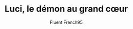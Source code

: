 ---
layout: story
title: Luci, le démon au grand cœur
published: true

author: Fluent French95

price: Free

logo: /assets/images/story_1-4.png

story_tags: 
  main: 
  - A2
  - B1
  - fiction
  - cybersecurity

description: Dans un monde numérique, Sophie est une ingénieure en cybersécurité. Elle trouve un problème dangereux dans son entreprise. Un petit démon, Luci, vient l'aider. Au début, Sophie ne veut pas de son aide, mais elle comprend vite que Luci peut l'aider à résoudre un grand mystère. Ensemble, ils combattent des hackers et découvrent que même les personnes sombres peuvent être amies. Découvrez cette aventure où le bien et le mal se rencontrent. Sophie va-t-elle trouver sa force?

learning_overview: "In this story, you will follow Sophie, a cybersecurity engineer, and Luci, a small demon, as they navigate challenges in the digital world. You will expand your French vocabulary related to cybersecurity and technology while learning key phrases and expressions in context. The dialogues and interactions between Sophie and Luci provide practical examples of conversational French, making it easier for you to grasp language nuances. Additionally, the comprehension questions after each chapter will reinforce your understanding and retention, promoting active engagement with the text."

chapters:
  - label: Chapitre 1 - L'arrivée de Luci
    image: /assets/images/story_1-1.png
    imageprompt: A young woman with short dark hair sitting at a computer desk late at night, looking surprised as a small black demon appears on her desk, office setting, soft lighting
    content: "Sophie, une jeune ingénieure en cybersécurité, travaillait tard un soir dans son bureau. Elle aimait son travail, mais parfois, elle se sentait seule. Un jour, alors qu'elle écrivait du code sur son ordinateur, une petite créature noire apparut soudainement sur son bureau. 'Salut, je suis Luci!' dit-il avec un sourire malicieux. Sophie, surprise et un peu effrayée, demanda, 'Qui es-tu?' Luci répondit avec enthousiasme, 'Je suis un démon envoyé par ton cousin pour t'influencer.' Sophie ne pouvait pas croire ce qu'elle entendait. 'Un démon? Pourquoi moi?' demanda-t-elle. Luci expliqua qu'il avait été envoyé pour l'aider à prendre des décisions plus audacieuses. Sophie essaya de le chasser en disant, 'Je ne veux pas de toi ici!' Mais Luci était impossible à faire partir. Il s'assit sur son bureau et commença à jouer avec les objets autour de lui. Sophie décida alors de l'ignorer et continua son travail, mais elle ne pouvait pas s'empêcher de se demander si Luci était vraiment là pour l'aider ou pour la déranger."
    quiz:
    - question: "Quel est le métier de Sophie?"
      options: 
      - "Ingénieure en cybersécurité"
      - "Professeure"
      - "Médecin"
      right_answer: 0
    - question: "Qui a envoyé Luci?"
      options: 
      - "Le frère de Sophie"
      - "Le cousin de Sophie"
      - "Un ami de Sophie"
      right_answer: 1
    - question: "Comment Sophie se sent-elle en voyant Luci?"
      options:
      - "Heureuse"
      - "Surprise"
      - "Fâchée"
      right_answer: 1
    - question: "Que fait Sophie après avoir rencontré Luci?"
      options:
      - "Elle l'ignore"
      - "Elle l'accepte"
      - "Elle s'enfuit"
      right_answer: 0

  - label: "Chapitre 2 - Une étrange découverte"
    image: /assets/images/story_1-2.png
    imageprompt: A woman and a small black demon looking at a computer screen together, showing lines of code and a warning sign, office setting, daytime
    content: "Le lendemain matin, Sophie arriva au bureau avec une tasse de café chaud. Elle se sentait fatiguée mais déterminée à bien travailler. En se connectant à son ordinateur, elle commença à examiner les systèmes de sécurité de son entreprise. Soudain, elle remarqua une faille de sécurité dans le système qui pouvait permettre à des hackers d'entrer facilement. Luci, qui observait tout cela avec intérêt, demanda ce qui se passait. 'Regarde ça!' s'exclama Sophie en montrant l'écran. 'Il y a une énorme faille ici!' Luci s'approcha et dit avec un sourire malicieux, 'Je peux t'aider à résoudre ce problème.' À sa grande surprise, Sophie trouva l'idée intéressante et accepta son aide. 'Tu n'es peut-être pas si mauvais,' dit-elle en souriant. Ensemble, ils commencèrent à enquêter sur l'origine de la faille et découvrirent que quelqu'un avait essayé d'accéder aux données sensibles de l'entreprise."
    quiz:
    - question: "Que découvre Sophie au travail?"
      options: 
      - "Une faille de sécurité"
      - "Un nouveau collègue"
      - "Un virus informatique"
      right_answer: 0
    - question: "Comment réagit Luci face au problème?"
      options: 
      - "Il s'en moque"
      - "Il propose une idée"
      - "Il disparaît"
      right_answer: 1
    - question: "Que fait Sophie après avoir découvert la faille?"
      options:
      - "Elle appelle la police"
      - "Elle en parle à Luci"
      - "Elle quitte son travail"
      right_answer: 1
    - question: "Comment se sent Sophie en travaillant avec Luci?"
      options:
      - "Confuse"
      - "En colère"
      - "Curieuse"
      right_answer: 2

  - label: "Chapitre 3 - L'enquête"
    image: /assets/images/story_1-3.png
    imageprompt: A woman and a small black demon working together at a desk covered in papers and multiple computer screens, looking focused, dim office lighting
    content: "Sophie et Luci passèrent les jours suivants à chercher des indices sur la faille de sécurité. Chaque jour après le travail, ils se réunissaient pour analyser les données ensemble. Luci utilisait ses pouvoirs démoniaques pour accéder à des informations cachées dans le système informatique que personne d'autre ne pouvait voir. Pendant ce temps, Sophie analysait les données et prenait des notes sur tout ce qu'ils trouvaient. Un soir, alors qu'ils examinaient les journaux d'accès du système, ils découvrirent que la faille était l'œuvre d'un groupe de hackers très connus dans le monde entier. 'Nous devons les arrêter,' dit Sophie avec détermination. Luci acquiesça et répondit, 'Oui, mais comment? Ils sont très intelligents.' Ensemble, ils commencèrent à planifier leur prochaine étape pour contrer les hackers."
    quiz:
    - question: "Que font Sophie et Luci ensemble?"
      options: 
      - "Ils jouent à des jeux vidéo"
      - "Ils enquêtent sur la faille"
      - "Ils partent en vacances"
      right_answer: 1
    - question: "Qui est responsable de la faille?"
      options: 
      - "Un groupe de hackers"
      - "Le cousin de Sophie"
      - "Un virus informatique"
      right_answer: 0
    - question: "Comment Luci aide-t-il Sophie?"
      options:
      - "Il lui donne des conseils."
      - "Il utilise ses pouvoirs."
      - "Il s'en va."
      right_answer: 1
    - question: "'Pourquoi Sophie veut-elle arrêter les hackers?'"
      options:
      - "'Parce qu'ils sont dangereux.'"
      - "'Parce qu'ils sont ses amis.'"
      - "'Parce qu'ils ne sont pas drôles.'"
      right_answer: 0

  - label: "Chapitre 4 - La résolution"
    image: /assets/images/story_1-4.png
    imageprompt: A woman high-fiving a small black demon in front of a computer showing a 'System Secure' message, office setting, celebratory atmosphere
    content: "'Sophie eut une idée brillante,' pensa-t-elle un matin. Elle savait qu'ils pouvaient piéger les hackers grâce à leurs propres méthodes. Avec l'aide de Luci, elle créa un piège virtuel pour attirer les hackers dans un faux système vulnérable. Quand les hackers attaquèrent à nouveau le réseau de l'entreprise, ils tombèrent directement dans le piège que Sophie avait préparé avec soin. Grâce aux informations collectées par Luci et aux preuves fournies par Sophie, la police put intervenir rapidement et arrêter les hackers avant qu'ils ne causent plus de dégâts. Après cette aventure incroyable, Sophie regarda Luci et dit avec un sourire : 'Nous formons une bonne équipe.' Luci sourit aussi et répondit : 'Oui, même si je suis censé être maléfique.' Ils rirent ensemble et réalisèrent que leur amitié était plus forte que leurs différences."
    quiz:
    - question: "Comment Sophie et Luci arrêtent-ils les hackers?"
      options: 
      - "Avec un piège virtuel."
      - "En les poursuivant."
      - "En appelant la police."
      right_answer: 0
    - question: "'Quelle est la conclusion de Sophie sur Luci?'"
      options:
      - "'Il est très maléfique.'"
      - "'Il n'est pas si mauvais.'"
      - "'Il doit partir.'"
      right_answer: 1
    - question: "'Que fait la police grâce à Sophie et Luci?'"
      options:
      - "'Ils arrêtent les hackers.'"
      - "'Ils protègent le bureau.'"
      - "'Ils aident les clients.'"
      right_answer: 0
    - question: "'Comment se sentent-ils à la fin?' "
      options:
      - "'Tristes.' "
      - "'Heureux.' "
      - "'En colère.' "
      right_answer: 1

storyprompt: Can you come up with a story of a little black deamon Luci. the story is about a girl that is a working as a cybersecurity engineer. THe deamon is sent by her cousin so to influence her in evil ways. The girl wants to get rid of him but the deamon seems to be imposable to dispose. So she befrends the deamon and together they solve a mystery. Please write the story so that it is appropriate for kids of 16y of age. Please let the story be compelling for the readers. The story has to be in simple french (of a2 or b1) level. Please make 4 chapters and also include comprehension questions for each of the chapters. please put the storyu in this yaml structure. Please make content in chapters long and a lso provide a list of prompts for each chapter so that image can be generated.
 
---